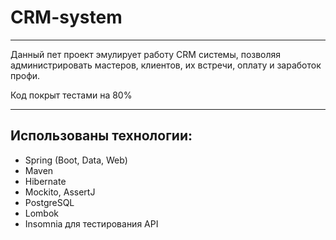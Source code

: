# CRM-system
***
Данный пет проект эмулирует работу CRM системы, 
позволяя администрировать мастеров, клиентов, их встречи, оплату и заработок профи. 

Код покрыт тестами на 80%
***
## Использованы технологии:
- Spring (Boot, Data, Web)
- Maven
- Hibernate
- Mockito, AssertJ
- PostgreSQL
- Lombok
- Insomnia для тестирования API
